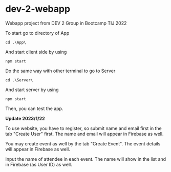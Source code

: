 # dev-2-webapp
Webapp project from DEV 2 Group in Bootcamp TIJ 2022

To start go to directory of App

```
cd .\App\
```

And start client side by using
```
npm start
```

Do the same way with other terminal to go to Server
```
cd .\Server\
```

And start server by using
```
npm start
```

Then, you can test the app.

**Update 2023/1/22**

To use website, you have to register, so submit name and email first in the tab "Create User" first. The name and email will appear in Firebase as well.

You may create event as well by the tab "Create Event". The event details will appear in Firebase as well.

Input the name of attendee in each event. The name will show in the list and in Firebase (as User ID) as well.

